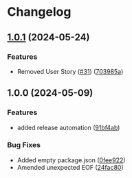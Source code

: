 # Changelog

## [1.0.1](https://github.com/MABIGMAC/Base-Template/compare/v1.0.0...v1.0.1) (2024-05-24)


### Features

* Removed User Story ([#31](https://github.com/MABIGMAC/Base-Template/issues/31)) ([703985a](https://github.com/MABIGMAC/Base-Template/commit/703985a8d73bb17bf1f5353f930b1dcb19b364b8))

## 1.0.0 (2024-05-09)


### Features

* added release automation ([91bf4ab](https://github.com/MABIGMAC/Base-Template/commit/91bf4ab7675c9240b579ac89d547aedf956378de))


### Bug Fixes

* Added empty package.json ([0fee922](https://github.com/MABIGMAC/Base-Template/commit/0fee92227b1b878e951031b01e482da9acc2b6ad))
* Amended unexpected EOF ([24fac80](https://github.com/MABIGMAC/Base-Template/commit/24fac8042db02edffc6cad7b91eabc9e01b086c4))

